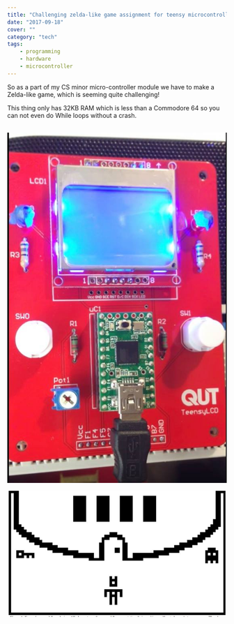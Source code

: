```yaml
---
title: "Challenging zelda-like game assignment for teensy microcontroller"
date: "2017-09-18"
cover: ""
category: "tech"
tags:
    - programming
    - hardware
    - microcontroller
---
```


So as a part of my CS minor micro-controller module we have to make a Zelda-like game, which is seeming quite challenging!

This thing only has 32KB RAM which is less than a Commodore 64 so you can not even do While loops without a crash.

 
![](../images/21616331_10154722090881962_7833491167381967675_n.jpg)

![](../images/21742981_10154722091331962_3959567300515564587_n.jpg)
